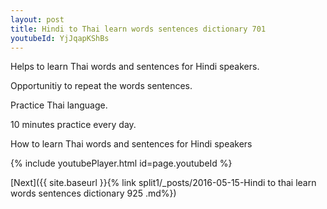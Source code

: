 ```yaml
---
layout: post
title: Hindi to Thai learn words sentences dictionary 701 
youtubeId: YjJqapKShBs
---
```

 
 
Helps to learn Thai words and sentences for Hindi speakers.

Opportunitiy to repeat the words sentences. 

Practice Thai language. 
 
10 minutes practice every day. 
 
How to learn Thai words and sentences for Hindi speakers 
 
{% include youtubePlayer.html id=page.youtubeId %}
 
 
[Next]({{ site.baseurl }}{% link  split1/_posts/2016-05-15-Hindi to thai learn words sentences dictionary 925 .md%})
 
